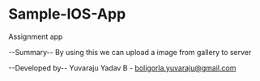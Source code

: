 Sample-IOS-App
==============

Assignment app

--Summary--
By using this we can upload a image from gallery to server

--Developed by-- 
Yuvaraju Yadav B - boligorla.yuvaraju@gmail.com
